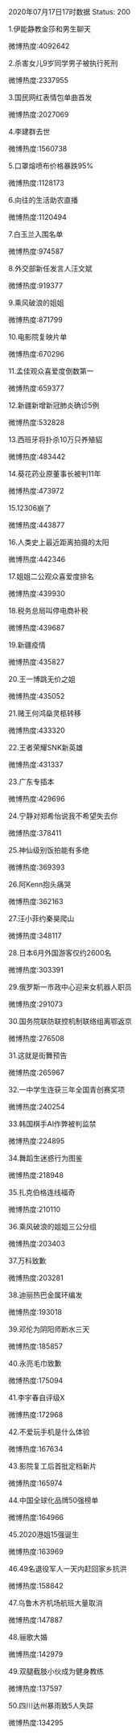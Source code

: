 2020年07月17日17时数据
Status: 200

1.伊能静教金莎和男生聊天

微博热度:4092642

2.杀害女儿9岁同学男子被执行死刑

微博热度:2337955

3.国民网红表情包单曲首发

微博热度:2027069

4.李建群去世

微博热度:1560738

5.口罩熔喷布价格暴跌95%

微博热度:1128173

6.向往的生活助农直播

微博热度:1120494

7.白玉兰入围名单

微博热度:974587

8.外交部新任发言人汪文斌

微博热度:919377

9.乘风破浪的姐姐

微博热度:871799

10.电影院复映片单

微博热度:670296

11.孟佳观众喜爱度倒数第一

微博热度:659377

12.新疆新增新冠肺炎确诊5例

微博热度:532828

13.西班牙将扑杀10万只养殖貂

微博热度:483442

14.葵花药业原董事长被判11年

微博热度:473972

15.12306崩了

微博热度:443877

16.人类史上最近距离拍摄的太阳

微博热度:442346

17.姐姐二公观众喜爱度排名

微博热度:439930

18.税务总局叫停电商补税

微博热度:439687

19.新疆疫情

微博热度:435827

20.王一博跳无价之姐

微博热度:435052

21.赌王何鸿燊灵柩转移

微博热度:433320

22.王者荣耀SNK新英雄

微博热度:431337

23.广东专插本

微博热度:429696

24.宁静对郑希怡说我不希望失去你

微博热度:378411

25.神仙级别饭拍能有多绝

微博热度:369393

26.阿Kenn抱头痛哭

微博热度:362163

27.汪小菲约秦昊爬山

微博热度:348117

28.日本6月外国游客仅约2600名

微博热度:303391

29.俄罗斯一市政中心迎来女机器人职员

微博热度:291073

30.国务院联防联控机制联络组离鄂返京

微博热度:276508

31.这就是街舞预告

微博热度:265967

32.一中学生连获三年全国青创赛奖项

微博热度:240254

33.韩国棋手AI作弊被判监禁

微博热度:224895

34.舞蹈生迷惑行为图鉴

微博热度:218948

35.扎克伯格连线福奇

微博热度:210110

36.乘风破浪的姐姐三公分组

微博热度:203403

37.万科致歉

微博热度:203281

38.迪丽热巴金属环编发

微博热度:193018

39.邓伦为阴阳师断水三天

微博热度:185857

40.永亮毛巾致歉

微博热度:175094

41.李宇春自评级X

微博热度:172968

42.不爱玩手机是什么体验

微博热度:167634

43.影院复工后首批定档新片

微博热度:165974

44.中国全球化品牌50强榜单

微博热度:164966

45.2020港姐15强诞生

微博热度:163969

46.49名退役军人一天内赶回家乡抗洪

微博热度:158842

47.乌鲁木齐机场航班大量取消

微博热度:147887

48.骊歌大婚

微博热度:142979

49.双腿截肢小伙成为健身教练

微博热度:137597

50.四川达州暴雨致5人失踪

微博热度:134295

